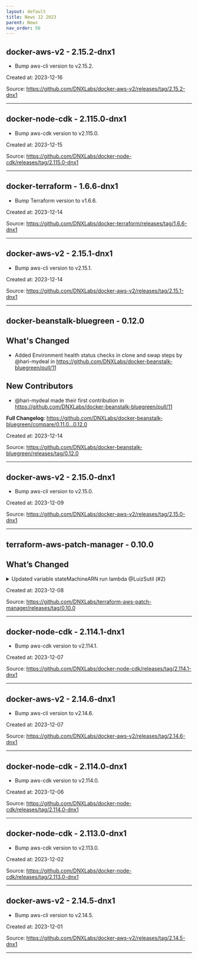 ```yaml
---
layout: default
title: News 12 2023
parent: News
nav_order: 56
---
```




## docker-aws-v2 - 2.15.2-dnx1
- Bump aws-cli version to v2.15.2.

Created at: 2023-12-16

<!-- TODO: Include source link to the version tag -->
Source: https://github.com/DNXLabs/docker-aws-v2/releases/tag/2.15.2-dnx1

---


## docker-node-cdk - 2.115.0-dnx1
- Bump aws-cdk version to v2.115.0.

Created at: 2023-12-15

<!-- TODO: Include source link to the version tag -->
Source: https://github.com/DNXLabs/docker-node-cdk/releases/tag/2.115.0-dnx1

---


## docker-terraform - 1.6.6-dnx1
- Bump Terraform version to v1.6.6.

Created at: 2023-12-14

<!-- TODO: Include source link to the version tag -->
Source: https://github.com/DNXLabs/docker-terraform/releases/tag/1.6.6-dnx1

---


## docker-aws-v2 - 2.15.1-dnx1
- Bump aws-cli version to v2.15.1.

Created at: 2023-12-14

<!-- TODO: Include source link to the version tag -->
Source: https://github.com/DNXLabs/docker-aws-v2/releases/tag/2.15.1-dnx1

---


## docker-beanstalk-bluegreen - 0.12.0
## What's Changed
* Added Environment health status checks in clone and swap steps by @hari-mydeal in https://github.com/DNXLabs/docker-beanstalk-bluegreen/pull/11

## New Contributors
* @hari-mydeal made their first contribution in https://github.com/DNXLabs/docker-beanstalk-bluegreen/pull/11

**Full Changelog**: https://github.com/DNXLabs/docker-beanstalk-bluegreen/compare/0.11.0...0.12.0

Created at: 2023-12-14

<!-- TODO: Include source link to the version tag -->
Source: https://github.com/DNXLabs/docker-beanstalk-bluegreen/releases/tag/0.12.0

---


## docker-aws-v2 - 2.15.0-dnx1
- Bump aws-cli version to v2.15.0.

Created at: 2023-12-09

<!-- TODO: Include source link to the version tag -->
Source: https://github.com/DNXLabs/docker-aws-v2/releases/tag/2.15.0-dnx1

---


## terraform-aws-patch-manager - 0.10.0
## What’s Changed
<details>
  <summary>Updated variable stateMachineARN run lambda @LuizSutil (#2)</summary>

  Describe the big picture of your changes here to communicate to the maintainers why we should accept this pull request. If it fixes a bug or resolves a feature request, be sure to link to that issue.

## Types of changes

What types of changes does your code introduce to <repo_name>?
_Put an `x` in the boxes that apply_

- [X] Bugfix (non-breaking change which fixes an issue)
- [ ] New feature (non-breaking change which adds functionality)
- [ ] Breaking change (fix or feature that would cause existing functionality to not work as expected)
- [ ] Documentation Update (if none of the other choices apply)

## Checklist

_Put an `x` in the boxes that apply. You can also fill these out after creating the PR. If you're unsure about any of them, don't hesitate to ask. We're here to help! This is simply a reminder of what we are going to look for before merging your code._

- [X] I have read the CONTRIBUTING.md doc.
- [X] I have added necessary documentation (if appropriate).
- [X] Any dependent changes have been merged and published in downstream modules.

## Further comments

If this is a relatively large or complex change, kick off the discussion by explaining why you chose the solution you did and what alternatives you considered, etc...
</details>


Created at: 2023-12-08

<!-- TODO: Include source link to the version tag -->
Source: https://github.com/DNXLabs/terraform-aws-patch-manager/releases/tag/0.10.0

---


## docker-node-cdk - 2.114.1-dnx1
- Bump aws-cdk version to v2.114.1.

Created at: 2023-12-07

<!-- TODO: Include source link to the version tag -->
Source: https://github.com/DNXLabs/docker-node-cdk/releases/tag/2.114.1-dnx1

---


## docker-aws-v2 - 2.14.6-dnx1
- Bump aws-cli version to v2.14.6.

Created at: 2023-12-07

<!-- TODO: Include source link to the version tag -->
Source: https://github.com/DNXLabs/docker-aws-v2/releases/tag/2.14.6-dnx1

---


## docker-node-cdk - 2.114.0-dnx1
- Bump aws-cdk version to v2.114.0.

Created at: 2023-12-06

<!-- TODO: Include source link to the version tag -->
Source: https://github.com/DNXLabs/docker-node-cdk/releases/tag/2.114.0-dnx1

---


## docker-node-cdk - 2.113.0-dnx1
- Bump aws-cdk version to v2.113.0.

Created at: 2023-12-02

<!-- TODO: Include source link to the version tag -->
Source: https://github.com/DNXLabs/docker-node-cdk/releases/tag/2.113.0-dnx1

---


## docker-aws-v2 - 2.14.5-dnx1
- Bump aws-cli version to v2.14.5.

Created at: 2023-12-01

<!-- TODO: Include source link to the version tag -->
Source: https://github.com/DNXLabs/docker-aws-v2/releases/tag/2.14.5-dnx1

---

